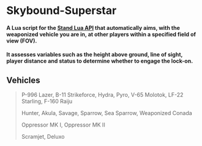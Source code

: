 # Skybound-Superstar
#### A Lua script for the [Stand Lua API](https://stand.gg/help/lua-api-documentation) that automatically aims, with the weaponized vehicle you are in, at other players within a specified field of view (FOV). 

#### It assesses variables such as the height above ground, line of sight, player distance and status to determine whether to engage the lock-on.

## Vehicles

> P-996 Lazer, B-11 Strikeforce, Hydra, Pyro, V-65 Molotok, LF-22 Starling, F-160 Raiju
> 
> Hunter, Akula, Savage, Sparrow, Sea Sparrow, Weaponized Conada
> 
> Oppressor MK I, Oppressor MK II
> 
> Scramjet, Deluxo
